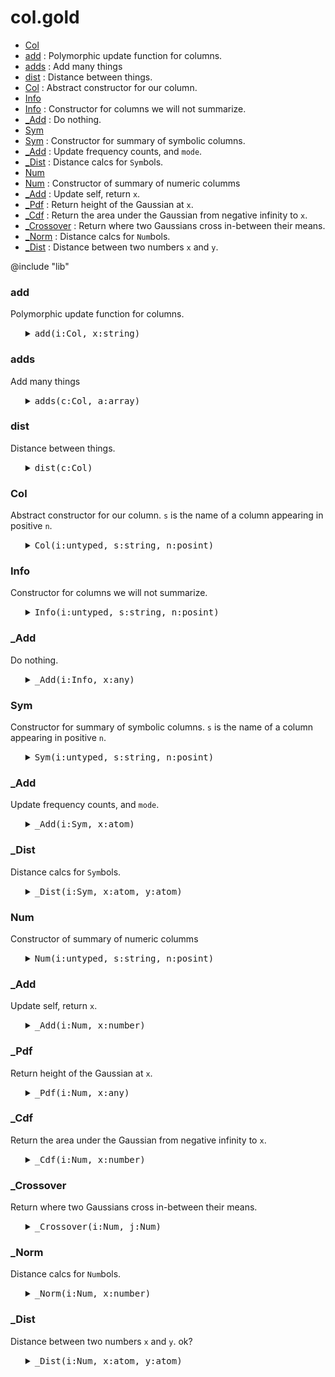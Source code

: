 #  col.gold
  - [Col](#Col)
   - [add](#add) :  Polymorphic update function for columns.
   - [adds](#adds) :  Add many things
   - [dist](#dist) :  Distance between things.
   - [Col](#Col) :  Abstract constructor for our column.
  - [Info](#Info)
   - [Info](#Info) :  Constructor for columns we will not summarize. 
   - [_Add](#_Add) :  Do nothing.
  - [Sym](#Sym)
   - [Sym](#Sym) :  Constructor for summary of symbolic columns.
   - [_Add](#_Add) :  Update frequency counts, and `mode`.
   - [_Dist](#_Dist) :  Distance calcs for `Sym`bols.
  - [Num](#Num)
   - [Num](#Num) :  Constructor of summary of numeric columms
   - [_Add](#_Add) :  Update self, return `x`.
   - [_Pdf](#_Pdf) :  Return height of the Gaussian at `x`.
   - [_Cdf](#_Cdf) :  Return the area under the Gaussian from negative infinity to `x`.
   - [_Crossover](#_Crossover) :  Return where two Gaussians cross in-between their means.
   - [_Norm](#_Norm) :  Distance calcs for `Num`bols.
   - [_Dist](#_Dist) :  Distance between two numbers `x` and `y`.

@include "lib"


###  add
 Polymorphic update function for columns.

<ul><details><summary><tt> add(i:Col, x:string)</tt></summary>

```awk
function add(i:Col,x:string,  f)  {
  f=i.is "Add"; 
  return @f(i,x) }
```

</details></ul>


###  adds
 Add many things

<ul><details><summary><tt> adds(c:Col, a:array)</tt></summary>

```awk
function adds(c:Col, a:array,   i) {
  for(i in a) add(c,a[i])}
```

</details></ul>


###  dist
 Distance between things.

<ul><details><summary><tt> dist(c:Col)</tt></summary>

```awk
function dist(c:Col, x,y,  f) {
  f=c.is "Dist"; return @f(c,x,y) }
```

</details></ul>


###  Col
 Abstract constructor for our column.
 `s` is the name of a column appearing in positive `n`.

<ul><details><summary><tt> Col(i:untyped, s:string, n:posint)</tt></summary>

```awk
function Col(i:untyped, s:string, n:posint) { 
  Object(i); i.is="Col"
  i.txt=s; i.pos=n }
```

</details></ul>


###  Info
 Constructor for columns we will not summarize. 

<ul><details><summary><tt> Info(i:untyped, s:string, n:posint)</tt></summary>

```awk
function Info(i:untyped, s:string, n:posint)  { 
  Col(i,s,n); i.is="Info" }
```

</details></ul>


###  _Add
 Do nothing.

<ul><details><summary><tt> _Add(i:Info, x:any)</tt></summary>

```awk
function _Add(i:Info, x:any) {
  return x}
```

</details></ul>


###  Sym
 Constructor for summary of symbolic columns.
 `s` is the name of a column appearing in positive `n`.

<ul><details><summary><tt> Sym(i:untyped, s:string, n:posint)</tt></summary>

```awk
function Sym(i:untyped, s:string, n:posint) { 
  Col(i,s,n); i.is="Sym"
  i.mode= i.most= "" }
```

</details></ul>


###  _Add
 Update frequency counts, and `mode`.

<ul><details><summary><tt> _Add(i:Sym, x:atom)</tt></summary>

```awk
function _Add(i:Sym, x:atom,    n) {
  if(x=="?") return x
  i.n++
  n= ++i.seen[x]
  if (n> i.most) { i.mode=x; i.most=n}
  return x }  
```

</details></ul>


###  _Dist
 Distance calcs for `Sym`bols.

<ul><details><summary><tt> _Dist(i:Sym, x:atom, y:atom)</tt></summary>

```awk
function _Dist(i:Sym, x:atom, y:atom) {
  return x == y ? 0 : 1 }
```

</details></ul>


###  Num
 Constructor of summary of numeric columms

<ul><details><summary><tt> Num(i:untyped, s:string, n:posint)</tt></summary>

```awk
function Num(i:untyped, s:string, n:posint) { 
  Col(i,s,n); i.is="Num"
  i.w  = (s ~ /</) ? -1 : 1 
  i.hi = -1E32
  i.lo =  1E32
  i.mu = i.m2= i.n= i.sd=0 }
```

</details></ul>


###  _Add
 Update self, return `x`.

<ul><details><summary><tt> _Add(i:Num, x:number)</tt></summary>

```awk
function _Add(i:Num, x:number,    d) {
  if(x=="?") return x
  i.n++
  if(x > i.hi) i.hi = x
  if(x < i.lo) i.lo = x
  d     = x - i.mu
  i.mu += d / i.n
  i.m2 += d * (x - i.mu) 
  i.sd  = (i.n<2 || i.m2<0) ? 0 : i.sd = (i.m2/(i.n-1))^0.5
  return x }
```

</details></ul>


###  _Pdf
 Return height of the Gaussian at `x`.

<ul><details><summary><tt> _Pdf(i:Num, x:any)</tt></summary>

```awk
function _Pdf(i:Num, x:any,    var,denom,num) {
  var   = i.sd^2
  denom = (2*Au.pi*2*var)^.5
  num   = 2*Au.e^(-(x-i.mu)^2/(2*var+0.0001))
  return num/(denom + 10^-64) }
```

</details></ul>


###  _Cdf
 Return the area under the Gaussian from negative infinity to `x`.

<ul><details><summary><tt> _Cdf(i:Num, x:number)</tt></summary>

```awk
function _Cdf(i:Num, x:number) { 
  x = (x-i.mu)/i.sd
  return (x<-3 || x>3) ? 0 : 1/(1+Au.e^(-0.07056*x^3 - 1.5976*x))}
```

</details></ul>


###  _Crossover
 Return where two Gaussians cross in-between their means.

<ul><details><summary><tt> _Crossover(i:Num, j:Num)</tt></summary>

```awk
function _Crossover(i:Num,j:Num,   x1,x2,d,min,x,y) {
   x1  = i.mu
   x2  = j.mu
   if (x2 < x1) { x2=i.mu; x1=j.mu }
   d   = (x2-x1)/10
   min = 1E32
   for(x=x1; x<=x2; x+=d) {
      y = _Pdf(i) + _Pdf(j)
      if (y<min) { out=x; min = x} 
   } 
   return out }
```

</details></ul>


###  _Norm
 Distance calcs for `Num`bols.

<ul><details><summary><tt> _Norm(i:Num, x:number)</tt></summary>

```awk
function _Norm(i:Num, x:number) {
  return  (x-i.lo) / (i.hi - i.lo + 1E-32) }
```

</details></ul>


###  _Dist
 Distance between two numbers `x` and `y`.
 ok?

<ul><details><summary><tt> _Dist(i:Num, x:atom, y:atom)</tt></summary>

```awk
function _Dist(i:Num, x:atom, y:atom) {
  if      (x=="?") { y= _Norm(i,y); x=y>0.5? 0:1}
  else if (y=="?") { x= _Norm(i,x); y=x>0.5? 0:1}
  else             { x= _Norm(i,x)
                     y= _Norm(i,y) }
  return abs(x- y) }
```

</details></ul>
